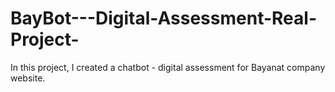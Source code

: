 # BayBot---Digital-Assessment-Real-Project-
In this project, I created a chatbot - digital assessment for Bayanat company website.
